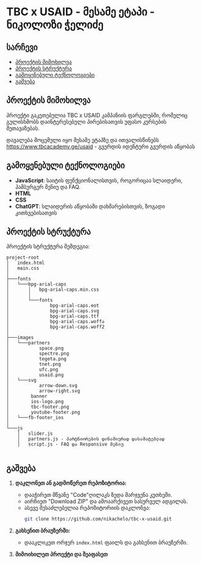 # TBC x USAID - მესამე ეტაპი - ნიკოლოზი ჭელიძე



## სარჩევი

- [პროექტის მიმოხილვა](#project-overview)
- [პროექტის სტრუქტურა](#project-structure)
- [გამოყენებული ტექნოლოგიები](#technologies-used)
- [გაშვება](#getting-started)

## პროექტის მიმოხილვა

პროექტი გაკეთებულია TBC x USAID კამპანიის ფარგლებში, რომელიც გულისხმობს დაინტერესებული პირებისათვის უფასო კურსების შეთავაზებას. 

დავალება მოცემული იყო მესამე ეტაპზე და ითვალისწინებს https://www.tbcacademy.ge/usaid - გვერდის იდენტური გვერდის აწყობას

## გამოყენებული ტექნოლოგიები

- **JavaScript**: საიტის ფუნქციონალისთვის, როგორიცაა სლაიდერი, ჰამბურგერ მენიუ და FAQ.
- **HTML**
- **CSS**
- **ChatGPT**: სლაიდერის აწყობაში დახმარებისთვის, ზოგადი კითხვებისათვის


## პროექტის სტრუქტურა

პროექტის სტრუქტურა შემდეგია:

```
project-root
│   index.html
│   main.css
│
├───fonts
│   └───bpg-arial-caps
│       │   bpg-arial-caps.min.css
│       │
│       └───fonts
│               bpg-arial-caps.eot
│               bpg-arial-caps.svg
│               bpg-arial-caps.ttf
│               bpg-arial-caps.woffა
│               bpg-arial-caps.woff2
│
├───images
│   └───partners
│           space.png
│           spectre.png
│           tegeta.png
│           tnet.png
│           ufc.png
│           usaid.png
│   └───svg
│           arrow-down.svg
│           arrow-right.svg
│        banner
│        ios-logo.png
│        tbc-footer.png
│        youtube-footer.png
│   └───fb-footer_ios
│
└───js
    │   slider.js
    │   partners.js - პარტნიორების დინამიურად დასამატებლად
    │   script.js - FAQ და Responsive მენიუ


```

## გაშვება
1. **დაკლონეთ ან გადმოწერეთ რეპოზიტორია:**
   - დააჭირეთ მწვანე "Code"ღილაკს ზედა მარჯვენა კუთხეში.
   - აირჩიეთ "Download ZIP" და ამოაარქივეთ სასურველ ადგილას.
   - ასევე შესაძლებელია რეპოზიტორიის დაკლონვა:
     ```bash
     git clone https://github.com/nikachelo/tbc-x-usaid.git
     ```

2. **გახსენით ბრაუზერში:**
   - დააკლიკეთ ორჯერ `index.html` ფაილს და გახსენით ბრაუზერში.


3. **მიმოიხილეთ პროექტი და შეაფასეთ**

